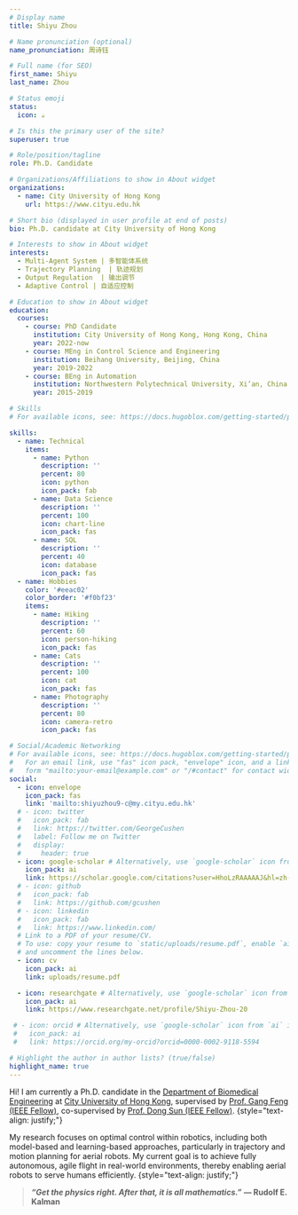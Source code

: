 ```yaml
---
# Display name
title: Shiyu Zhou

# Name pronunciation (optional)
name_pronunciation: 周诗钰

# Full name (for SEO)
first_name: Shiyu
last_name: Zhou

# Status emoji
status:
  icon: ☕️

# Is this the primary user of the site?
superuser: true

# Role/position/tagline
role: Ph.D. Candidate

# Organizations/Affiliations to show in About widget
organizations:
  - name: City University of Hong Kong
    url: https://www.cityu.edu.hk

# Short bio (displayed in user profile at end of posts)
bio: Ph.D. candidate at City University of Hong Kong

# Interests to show in About widget
interests:
  - Multi-Agent System | 多智能体系统
  - Trajectory Planning  | 轨迹规划
  - Output Regulation  | 输出调节
  - Adaptive Control | 自适应控制 

# Education to show in About widget
education:
  courses:
    - course: PhD Candidate
      institution: City University of Hong Kong, Hong Kong, China
      year: 2022-now
    - course: MEng in Control Science and Engineering
      institution: Beihang University, Beijing, China
      year: 2019-2022
    - course: BEng in Automation
      institution: Northwestern Polytechnical University, Xi’an, China
      year: 2015-2019

# Skills
# For available icons, see: https://docs.hugoblox.com/getting-started/page-builder/#icons

skills:
  - name: Technical
    items:
      - name: Python
        description: ''
        percent: 80
        icon: python
        icon_pack: fab
      - name: Data Science
        description: ''
        percent: 100
        icon: chart-line
        icon_pack: fas
      - name: SQL
        description: ''
        percent: 40
        icon: database
        icon_pack: fas
  - name: Hobbies
    color: '#eeac02'
    color_border: '#f0bf23'
    items:
      - name: Hiking
        description: ''
        percent: 60
        icon: person-hiking
        icon_pack: fas
      - name: Cats
        description: ''
        percent: 100
        icon: cat
        icon_pack: fas
      - name: Photography
        description: ''
        percent: 80
        icon: camera-retro
        icon_pack: fas

# Social/Academic Networking
# For available icons, see: https://docs.hugoblox.com/getting-started/page-builder/#icons
#   For an email link, use "fas" icon pack, "envelope" icon, and a link in the
#   form "mailto:your-email@example.com" or "/#contact" for contact widget.
social:
  - icon: envelope
    icon_pack: fas
    link: 'mailto:shiyuzhou9-c@my.cityu.edu.hk'
  # - icon: twitter
  #   icon_pack: fab
  #   link: https://twitter.com/GeorgeCushen
  #   label: Follow me on Twitter
  #   display:
  #     header: true
  - icon: google-scholar # Alternatively, use `google-scholar` icon from `ai` icon pack
    icon_pack: ai
    link: https://scholar.google.com/citations?user=HhoLzRAAAAAJ&hl=zh-CN
  # - icon: github
  #   icon_pack: fab
  #   link: https://github.com/gcushen
  # - icon: linkedin
  #   icon_pack: fab
  #   link: https://www.linkedin.com/
  # Link to a PDF of your resume/CV.
  # To use: copy your resume to `static/uploads/resume.pdf`, enable `ai` icons in `params.yaml`,
  # and uncomment the lines below.
  - icon: cv
    icon_pack: ai
    link: uploads/resume.pdf

  - icon: researchgate # Alternatively, use `google-scholar` icon from `ai` icon pack
    icon_pack: ai
    link: https://www.researchgate.net/profile/Shiyu-Zhou-20 

 # - icon: orcid # Alternatively, use `google-scholar` icon from `ai` icon pack
 #   icon_pack: ai
 #   link: https://orcid.org/my-orcid?orcid=0000-0002-9118-5594

# Highlight the author in author lists? (true/false)
highlight_name: true
---
```


Hi! I am currently a Ph.D. candidate in the [Department of Biomedical Engineering](http://www.cityu.edu.hk/bme/) at [City University of Hong Kong](https://www.cityu.edu.hk/), supervised by [Prof. Gang Feng (IEEE Fellow)](https://www.cityu.edu.hk/bme/megfeng/), co-supervised by [Prof. Dong Sun (IEEE Fellow)](https://www.cityu.edu.hk/bme/medsun/).
{style="text-align: justify;"}

My research focuses on optimal control within robotics, including both model-based and learning-based approaches, particularly in trajectory and motion planning for aerial robots. My current goal is to achieve fully autonomous, agile flight in real-world environments, thereby enabling aerial robots to serve humans efficiently.
{style="text-align: justify;"}

> ***“Get the physics right. After that, it is all mathematics.”***  **― Rudolf E. Kalman**
